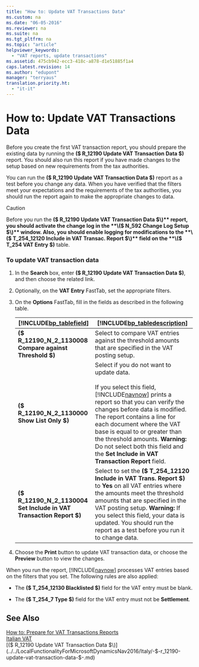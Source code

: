 ```yaml
---
title: "How to: Update VAT Transactions Data"
ms.custom: na
ms.date: "06-05-2016"
ms.reviewer: na
ms.suite: na
ms.tgt_pltfrm: na
ms.topic: "article"
helpviewer_keywords: 
  - "VAT reports, update transactions"
ms.assetid: 475cb942-ecc3-418c-a878-d1e51885f1a4
caps.latest.revision: 14
ms.author: "edupont"
manager: "terryaus"
translation.priority.ht: 
  - "it-it"
---
```

# How to: Update VAT Transactions Data
Before you create the first VAT transaction report, you should prepare the existing data by running the **\($ R\_12190 Update VAT Transaction Data $\)** report. You should also run this report if you have made changes to the setup based on new requirements from the tax authorities.  
  
 You can run the **\($ R\_12190 Update VAT Transaction Data $\)** report as a test before you change any data. When you have verified that the filters meet your expectations and the requirements of the tax authorities, you should run the report again to make the appropriate changes to data.  
  
> [!CAUTION]  
>  Before you run the **\($ R\_12190 Update VAT Transaction Data $\)** report, you should activate the change log in the **\($ N\_592 Change Log Setup $\)** window. Also, you should enable logging for modifications to the **\($ T\_254\_12120 Include in VAT Transac. Report $\)** field on the **\($ T\_254 VAT Entry $\)** table.  
  
### To update VAT transaction data  
  
1.  In the **Search** box, enter **\($ R\_12190 Update VAT Transaction Data $\)**, and then choose the related link.  
  
2.  Optionally, on the **VAT Entry** FastTab, set the appropriate filters.  
  
3.  On the **Options** FastTab, fill in the fields as described in the following table.  
  
    |[!INCLUDE[bp_tablefield](../../ApplicationDesign/includes/bp_tablefield_md.md)]|[!INCLUDE[bp_tabledescription](../../ApplicationDesign/includes/bp_tabledescription_md.md)]|  
    |---------------------------------|---------------------------------------|  
    |**\($ R\_12190\_N\_2\_1130008 Compare against Threshold $\)**|Select to compare VAT entries against the threshold amounts that are specified in the VAT posting setup.|  
    |**\($ R\_12190\_N\_2\_1130000 Show List Only $\)**|Select if you do not want to update data.<br /><br /> If you select this field, [!INCLUDE[navnow](../../ApplicationDesign/includes/navnow_md.md)] prints a report so that you can verify the changes before data is modified. The report contains a line for each document where the VAT base is equal to or greater than the threshold amounts. **Warning:**  Do not select both this field and the **Set Include in VAT Transaction Report** field.|  
    |**\($ R\_12190\_N\_2\_1130004 Set Include in VAT Transaction Report $\)**|Select to set the **\($ T\_254\_12120 Include in VAT Trans. Report $\)** to **Yes** on all VAT entries where the amounts meet the threshold amounts that are specified in the VAT posting setup. **Warning:**  If you select this field, your data is updated. You should run the report as a test before you run it to change data.|  
  
4.  Choose the **Print** button to update VAT transaction data, or choose the **Preview** button to view the changes.  
  
 When you run the report, [!INCLUDE[navnow](../../ApplicationDesign/includes/navnow_md.md)] processes VAT entries based on the filters that you set. The following rules are also applied:  
  
-   The **\($ T\_254\_12130 Blacklisted $\)** field for the VAT entry must be blank.  
  
-   The **\($ T\_254\_7 Type $\)** field for the VAT entry must not be **Settlement**.  
  
## See Also  
 [How to: Prepare for VAT Transactions Reports](../../LocalFunctionalityForMicrosoftDynamicsNav2016/Italy/how-to-prepare-for-vat-transactions-reports.md)   
 [Italian VAT](../../LocalFunctionalityForMicrosoftDynamicsNav2016/Italy/italian-vat.md)   
 [\($ R\_12190 Update VAT Transaction Data $\)](../../LocalFunctionalityForMicrosoftDynamicsNav2016/Italy/-$-r_12190-update-vat-transaction-data-$-.md)